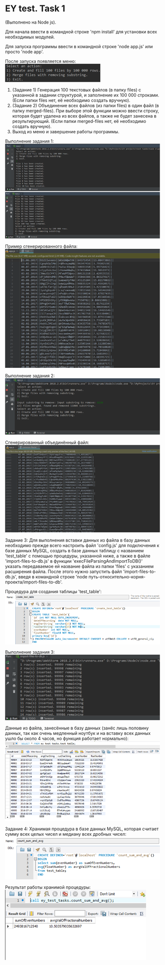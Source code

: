 # EY test. Task 1
(Выполнено на Node js).

Для начала ввести в командной строке 'npm install' для установки всех необходимых модулей.

Для запуска программы ввести в командной строке 'node app.js' или просто 'node app'.

После запуска появляется меню:
![](https://github.com/archibald2406/EY-test-task1/blob/master/screenshots/1.png)

1) (Задание 1) Генерация 100 текстовых файлов (в папку files) с указанной
в задании структурой, и заполнение их 100 000 строками.
(Если папки files нет, её необходимо создать вручную).
2) (Задание 2) Объединение всех файлов (из папки files) в один файл (в папку merged-files).
При выборе этой функции можно ввести строку, которая будет удалена из
всех файлов, а также не будет занесена в результирующий.
(Если папки merged-files нет, её необходимо создать вручную).
3) Выход из меню и завершение работы программы.

Выполнение задания 1:
![](https://github.com/archibald2406/EY-test-task1/blob/master/screenshots/2.png)
![](https://github.com/archibald2406/EY-test-task1/blob/master/screenshots/3.png)

Пример сгенерированного файла:
![](https://github.com/archibald2406/EY-test-task1/blob/master/screenshots/5.png)

Выполнение задания 2:
![](https://github.com/archibald2406/EY-test-task1/blob/master/screenshots/4.png)

Сгенерированный объединённый файл:
![](https://github.com/archibald2406/EY-test-task1/blob/master/screenshots/6.png)

Задание 3: Для выполнения вставки данных из файла в базу данных необходимо
прежде всего настроить файл 'config.js' для подключения к базе данных MySQL,
создать в базе данных таблицу с названием 'test_table' с помощью процедуры, указанной ниже,
а также в файле 'import-files-to-db.js' в функции 'execFileParsingAndImportToDB()'
указать передаваемое ей название файла из папки 'files' с указанием расширения файла.
После этого нужно запустить файл 'import-files-to-db.js', введя в командной
строке 'node путь-относительно-корня-проекта/import-files-to-db'.

Процедура для создания таблицы 'test_table':
![](https://github.com/archibald2406/EY-test-task1/blob/master/screenshots/9.png)

Выполнение задания 3:
![](https://github.com/archibald2406/EY-test-task1/blob/master/screenshots/7.png)

Данные из файла, занесённые в базу данных (занёс лишь половину данных, так как
очень медленный ноутбук и на вставку всех данных ушло бы около 4 часов,
но функция работает нормально):
![](https://github.com/archibald2406/EY-test-task1/blob/master/screenshots/8.png)


Задание 4: Хранимая процедура в базе данных MySQL, которая считает сумму всех
целых чисел и медиану всех дробных чисел:
![](https://github.com/archibald2406/EY-test-task1/blob/master/screenshots/10.png)

Результат работы хранимой процедуры:
![](https://github.com/archibald2406/EY-test-task1/blob/master/screenshots/11.png)
